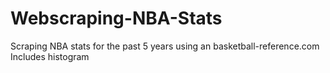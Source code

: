# Webscraping-NBA-Stats
Scraping NBA stats for the past 5 years using an basketball-reference.com
Includes histogram
